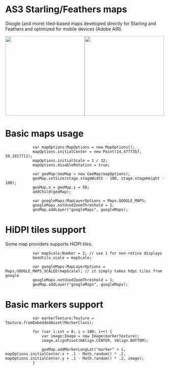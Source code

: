 # AS3 Starling/Feathers maps
Google (and more) tiled-based maps developed directly for Starling and Feathers and optimized for mobile devices (Adobe AIR).

<img src="http://i.imgur.com/qnSQads.png" width="250"><img src="http://i.imgur.com/mJRQwCC.png" width="250">

# Basic maps usage
```as3
			var mapOptions:MapOptions = new MapOptions();
			mapOptions.initialCenter = new Point(14.4777357, 50.1017711);
			mapOptions.initialScale = 1 / 32;
			mapOptions.disableRotation = true;
			
			var geoMap:GeoMap = new GeoMap(mapOptions);
			geoMap.setSize(stage.stageWidth - 100, stage.stageHeight - 100);
			geoMap.x = geoMap.y = 50;
			addChild(geoMap);
			
			var googleMaps:MapLayerOptions = Maps.GOOGLE_MAPS;
			googleMaps.notUsedZoomThreshold = 1;
			geoMap.addLayer("googleMaps", googleMaps);
```

# HiDPI tiles support
Some map providers supports HiDPI tiles.
```as3
			var mapScale:Number = 2; // use 1 for non-retina displays
			GeoUtils.scale = mapScale;
			
			var googleMaps:MapLayerOptions = Maps.GOOGLE_MAPS_SCALED(mapScale); // it simply takes hdpi tiles from google
			googleMaps.notUsedZoomThreshold = 1;
			geoMap.addLayer("googleMaps", googleMaps);
```

# Basic markers support
```as3
			var markerTexture:Texture = Texture.fromEmbeddedAsset(MarkerClass);
			
			for (var i:int = 0; i < 100; i++) {
				var image:Image = new Image(markerTexture);
				image.alignPivot(HAlign.CENTER, VAlign.BOTTOM);
				
				geoMap.addMarkerLongLat("marker" + i, mapOptions.initialCenter.x + .1 - Math.random() * .2, mapOptions.initialCenter.y + .1 - Math.random() * .2, image);
			}
```

